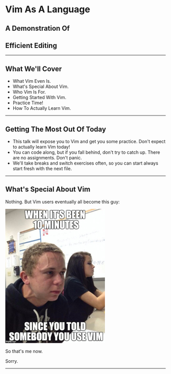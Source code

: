 <!-- .slide: class="splash-page" -->

# Vim As A Language

## A Demonstration Of

## Efficient Editing

---

## What We'll Cover

<!-- .slide: class="incremental-list" -->

- What Vim Even Is.
- What's Special About Vim.
- Who Vim Is For.
- Getting Started With Vim.
- Practice Time!
- How To Actually Learn Vim.

---

## Getting The Most Out Of Today

- This talk will expose you to Vim and get you some practice. Don't expect to actually learn Vim today!
- You can code along, but if you fall behind, don't try to catch up. There are no assignments. Don't panic.
- We'll take breaks and switch exercises often, so you can start always start fresh with the next file.

---

## What's Special About Vim

Nothing. But Vim users eventually all become this guy:

![young man looking agitated at a school desk with the caption, "When it's been 10 minutes since you told somebody you use vim"](./assets/vim.jpg)<!-- .element: class="fragment" -->

So that's me now.<!-- .element: class="fragment" -->

Sorry.<!-- .element: class="fragment" -->

---

<!-- ## What This Talk Is About -->

<!-- - Vim as an editing language that can run everywhere--including in VS Code! -->
<!-- - What makes it so goshdarned _fast_. -->
<!-- - Convincing you to give the Vim editing language a real shot. -->

<!-- ## What This Talk Isn't About -->

<!-- - Vim as a terminal app--though it's really great! -->
<!-- - Telling you that Vim is right for you. -->

<!-- ## So Why Use The Vim Editing Language? -->

<!-- ### It Makes You A Faster Solution Implementer. -->

<!-- - Developers' time: -->
<!--   - 90% researching and thinking about what change needs to happen -->
<!--   - 10% making that change -->
<!-- - Vim does nothing for your research and your thinking and your problem-solving skills. -->
<!-- - But it makes that time where you're making the change almost instantaneous--no friction between the change you want to make and it happening. -->
<!-- - A skilled Vim user effectively wishes a change to happen and it just... happens. -->

<!-- ### It's Everywhere -->

<!-- Once you know Vim, you can always use it. -->

<!-- - the terminal app is on almost all Linux, Unix, and Mac machines. -->
<!-- - you can use its editing language in VS Code and almost all other editors -->
<!-- - and in many online IDEs as well--REPL, Codewars, LeetCode, HackerRank, and more -->

<!-- ## How Is It So Fast? -->

<!-- ### Vim uses a **modal** editing system for its keybindings. -->

<!-- So we don't have to use Command-Shift-K to delete a line, just `dd`. We achieve this by having: -->

<!-- - a mode where typing things actually enters those letters onto the screen -->
<!-- - a mode where every letter and symbol on your keyboard is instead a one-key editing shortcut -->

<!-- ### A demo -->

<!-- ## Install The Vim Extension -->

<!-- - Don't worry that this makes any kind of permanent change -->
<!--   - It's easily toggleable on and off -->
<!--   - Or disabled. -->
<!--   - Or uninstalled. -->
<!--   - In fact, you should probably turn it off after this talk! -->
<!-- - Let's install it! -->

<!-- ## We'll Be Touring, Not Learning -->

<!-- I'm going to take you on a grand tour of the power of vim editing. -->

<!-- Do NOT try to memorize this lesson! -->

<!-- If/when you want to learn Vim, you should start with a SMALL subset of these commands -->
<!-- Then, when you have those down, add a couple more to your list. -->

<!-- You can get good with vim pretty quickly, but you'll have to be patient until you're great with vim. -->

<!-- Again, don't panic if you miss a few commands here. I'm just trying to give you a feel for what editing with vim is like! -->

<!-- ## Order Of Commands -->

<!-- ### Movement -->

<!-- - `hjkl` -->
<!--   - convenient but too small, tendency to spam -->
<!--   - `j`/`k` good with count--turn relative numbers on - VSCodeVim setting: "Smart Relative Line" -->
<!-- - `w` -->
<!-- - `b` -->
<!-- - `f`/`t` with `;`/`,` -->
<!-- - `/` with `n`/`N` -->
<!-- - `$`/`^` -->

<!-- ### Use movement with x/r -->

<!-- #### Exercise 1: Remove and replace characters. -->

<!-- Don't forget `u` to undo! -->

<!-- ### Use movement with d -->

<!-- Now we're combining a VERB, `d`, with a NOUN, saying what to do that verb TO. -->

<!-- So these can be read as -->

<!-- - `dj`: delete one line down (and the current line) -->
<!-- - `d3j`: delete 3 lines down (and the current line) -->
<!-- - `dtr`: delete to the `r` -->
<!-- - `d5w`: delete 5 words (technically, delete until you're at 5 `w` movements) -->
<!-- - `d/const` (and then hit return): delete until you hit the search term `const`. -->
<!-- - `d$`: delete until the end of the line -->
<!-- - `d^`: delete until the start of the line -->
<!-- - `dd`: delete the line - repeating a command almost always means "do this for the line" -->

<!-- #### Exercise 2: remove words and lines -->

<!-- Don't forget `u` to undo! -->

<!-- ### Repetition -->

<!-- `.` -->

<!-- #### Exercise 3: repeating yourself -->

<!-- - delete until the end of the line a few times... `=== false`? -->
<!-- - delete a couple lines up a few times to get rid of sets of console logs -->
<!-- - find and replace `!` with `=` -->

<!-- ### Making Changes -->

<!-- Don't forget `u` to undo! -->

<!-- #### Exercise 4: Refactoring -->

<!-- - Change variable names -->
<!-- - Change partial method names (`cfwtoggle` to change `show` to `toggle`) -->
<!-- - Change state: `dd` one state, `cc` another -->
<!-- - Change in `setState` - `ci{` -->

<!-- ### Normal mode vs. insert mode -->

<!-- We've been staying in what's called "normal mode", because for a coder the DEFAULT is to be editing text, not adding it. -->

<!-- But you'll definitely need to add text fairly often too. -->

<!-- And you'll be _changing_ text a lot too. -->

<!-- ### Entering insert mode -->

<!-- - `i`/`a` -->
<!-- - `I`/`A` -->
<!-- - `o`/`O` -->

<!-- #### Exercise 5: repeating additions -->

<!-- - adding semi-colons at the end of lines -->
<!-- - adding `let` at the beginning of lines -->
<!-- - adding `$` just before `{` to make interpolating values work -->
<!-- - add `return arr` in accumulator pattern const -->

<!-- ### Something Else -->
